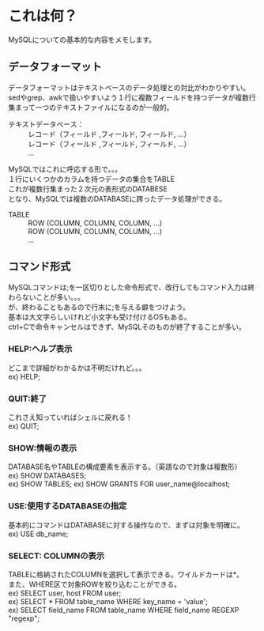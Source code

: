 # これは何？
MySQLについての基本的な内容をメモします。  

## データフォーマット
データフォーマットはテキストベースのデータ処理との対比がわかりやすい。  
sedやgrep、awkで扱いやすいよう１行に複数フィールドを持つデータが複数行集まって一つのテキストファイルになるのが一般的。  

<dl><dt>テキストデータベース：</dt>
<dd>レコード（フィールド ,フィールド, フィールド, ...）</dd>
<dd>レコード（フィールド ,フィールド, フィールド, ...）</dd>
<dd>...</dd></dl>

MySQLではこれに呼応する形で。。。  
１行にいくつかのカラムを持つデータの集合をTABLE  
これが複数行集まった２次元の表形式のDATABESE  
となり、MySQLでは複数のDATABASEに跨ったデータ処理ができる。  

<dl><dt>TABLE</dt>
<dd>ROW (COLUMN, COLUMN, COLUMN, ...)</dd>
<dd>ROW (COLUMN, COLUMN, COLUMN, ...)</dd>
<dd>...</dd></dl>

## コマンド形式
MySQLコマンドは;を一区切りとした命令形式で、改行してもコマンド入力は終わらないことが多い。。。  
が、終わることもあるので行末に;を与える癖をつけよう。  
基本は大文字らしいけれど小文字も受け付けるOSもある。  
ctrl+Cで命令キャンセルはできず、MySQLそのものが終了することが多い。  

### HELP:ヘルプ表示
どこまで詳細がわかるかは不明だけれど。。。  
ex) HELP;

### QUIT:終了
これさえ知っていればシェルに戻れる！  
ex) QUIT;

### SHOW:情報の表示
DATABASE名やTABLEの構成要素を表示する。（英語なので対象は複数形）  
ex) SHOW DATABASES;  
ex) SHOW TABLES;
ex) SHOW GRANTS FOR user\_name@localhost;  

### USE:使用するDATABASEの指定
基本的にコマンドはDATABASEに対する操作なので、まずは対象を明確に。  
ex) USE db\_name;

### SELECT: COLUMNの表示
TABLEに格納されたCOLUMNを選択して表示できる。ワイルドカードは\*。  
また、WHERE区で対象ROWを絞り込むことができる。  
ex) SELECT user, host FROM user;  
ex) SELECT \* FROM table\_name WHERE key\_name = 'value';  
ex) SELECT field\_name FROM table\_name WHERE field\_name REGEXP "regexp";
